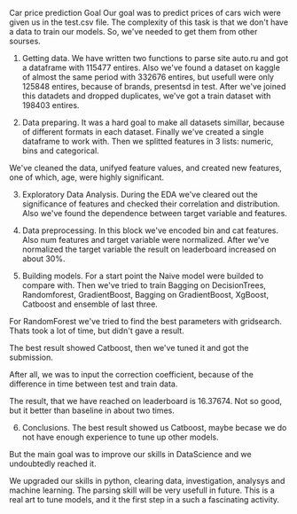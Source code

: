 Car price prediction
Goal
Our goal was to predict prices of cars wich were given us in the test.csv file. The complexity of this task is that we don't have a data to train our models. So, we've needed to get them from other sourses.

1. Getting data.
We have written two functions to parse site auto.ru and got a dataframe with 115477 entires. Also we've found a dataset on kaggle of almost the same period with 332676 entires, but usefull were only 125848 entires, because of brands, presentsd in test. After we've joined this datadets and dropped duplicates, we've got a train dataset with 198403 entires.

2. Data preparing.
It was a hard goal to make all datasets simillar, because of different formats in each dataset. Finally we've created a single dataframe to work with. Then we splitted features in 3 lists: numeric, bins and categorical.

We've cleaned the data, unifyed feature values, and created new features, one of which, age, were highly significant.

3. Exploratory Data Analysis.
During the EDA we've cleared out the significance of features and checked their correlation and distribution. Also we've found the dependence between target variable and features.

4. Data preprocessing.
In this block we've encoded bin and cat features. Also num features and target variable were normalized. After we've normalized the target variable the result on leaderboard increased on about 30%.

5. Building models.
For a start point the Naive model were builded to compare with. Then we've tried to train Bagging on DecisionTrees, Randomforest, GradientBoost, Bagging on GradientBoost, XgBoost, Catboost and ensemble of last three.

For RandomForest we've tried to find the best parameters with gridsearch. Thats took a lot of time, but didn't gave a result.

The best result showed Catboost, then we've tuned it and got the submission.

After all, we was to input the correction coefficient, because of the difference in time between test and train data.

The result, that we have reached on leaderboard is 16.37674. Not so good, but it better than baseline in about two times.

6. Conclusions.
The best result showed us Catboost, maybe becase we do not have enough experience to tune up other models.

But the main goal was to improve our skills in DataScience and we undoubtedly reached it.

We upgraded our skills in python, clearing data, investigation, analysys and machine learning. The parsing skill will be very usefull in future. This is a real art to tune models, and it the first step in a such a fascinating activity.

